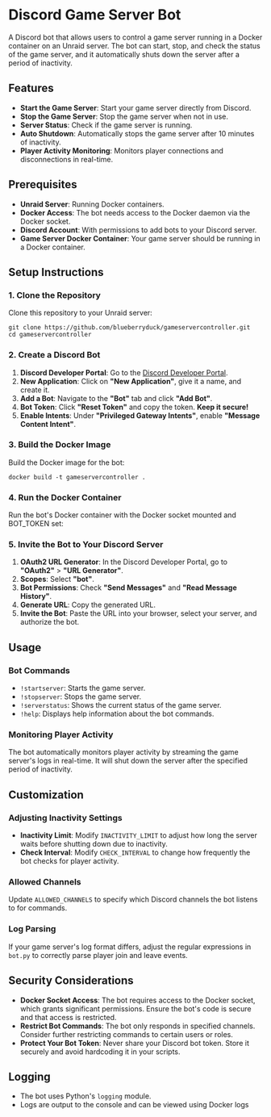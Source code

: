 # Discord Game Server Bot

A Discord bot that allows users to control a game server running in a Docker container on an Unraid server. The bot can start, stop, and check the status of the game server, and it automatically shuts down the server after a period of inactivity.

## Features

- **Start the Game Server**: Start your game server directly from Discord.
- **Stop the Game Server**: Stop the game server when not in use.
- **Server Status**: Check if the game server is running.
- **Auto Shutdown**: Automatically stops the game server after 10 minutes of inactivity.
- **Player Activity Monitoring**: Monitors player connections and disconnections in real-time.

## Prerequisites

- **Unraid Server**: Running Docker containers.
- **Docker Access**: The bot needs access to the Docker daemon via the Docker socket.
- **Discord Account**: With permissions to add bots to your Discord server.
- **Game Server Docker Container**: Your game server should be running in a Docker container.

## Setup Instructions

### 1. Clone the Repository

Clone this repository to your Unraid server:

    git clone https://github.com/blueberryduck/gameservercontroller.git
    cd gameservercontroller

### 2. Create a Discord Bot

1. **Discord Developer Portal**: Go to the [Discord Developer Portal](https://discord.com/developers/applications).
2. **New Application**: Click on **"New Application"**, give it a name, and create it.
3. **Add a Bot**: Navigate to the **"Bot"** tab and click **"Add Bot"**.
4. **Bot Token**: Click **"Reset Token"** and copy the token. **Keep it secure!**
5. **Enable Intents**: Under **"Privileged Gateway Intents"**, enable **"Message Content Intent"**.

### 3. Build the Docker Image

Build the Docker image for the bot:

    docker build -t gameservercontroller .

### 4. Run the Docker Container

Run the bot's Docker container with the Docker socket mounted and BOT_TOKEN set:

### 5. Invite the Bot to Your Discord Server

1. **OAuth2 URL Generator**: In the Discord Developer Portal, go to **"OAuth2"** > **"URL Generator"**.
2. **Scopes**: Select **"bot"**.
3. **Bot Permissions**: Check **"Send Messages"** and **"Read Message History"**.
4. **Generate URL**: Copy the generated URL.
5. **Invite the Bot**: Paste the URL into your browser, select your server, and authorize the bot.

## Usage

### Bot Commands

- `!startserver`: Starts the game server.
- `!stopserver`: Stops the game server.
- `!serverstatus`: Shows the current status of the game server.
- `!help`: Displays help information about the bot commands.

### Monitoring Player Activity

The bot automatically monitors player activity by streaming the game server's logs in real-time. It will shut down the server after the specified period of inactivity.

## Customization

### Adjusting Inactivity Settings

- **Inactivity Limit**: Modify `INACTIVITY_LIMIT` to adjust how long the server waits before shutting down due to inactivity.
- **Check Interval**: Modify `CHECK_INTERVAL` to change how frequently the bot checks for player activity.

### Allowed Channels

Update `ALLOWED_CHANNELS` to specify which Discord channels the bot listens to for commands.

### Log Parsing

If your game server's log format differs, adjust the regular expressions in `bot.py` to correctly parse player join and leave events.

## Security Considerations

- **Docker Socket Access**: The bot requires access to the Docker socket, which grants significant permissions. Ensure the bot's code is secure and that access is restricted.
- **Restrict Bot Commands**: The bot only responds in specified channels. Consider further restricting commands to certain users or roles.
- **Protect Your Bot Token**: Never share your Discord bot token. Store it securely and avoid hardcoding it in your scripts.

## Logging

- The bot uses Python's `logging` module.
- Logs are output to the console and can be viewed using Docker logs
